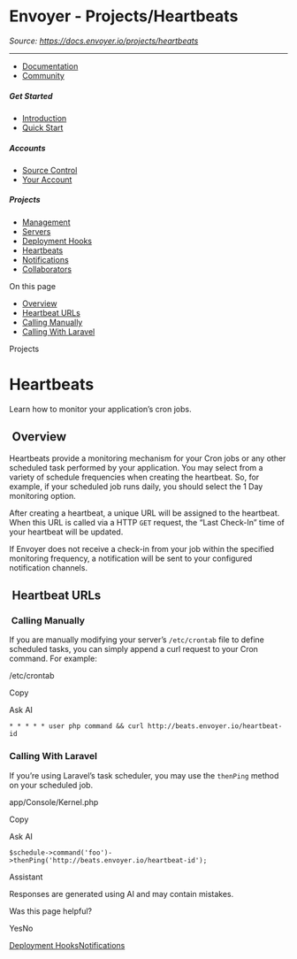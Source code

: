 # Envoyer - Projects/Heartbeats

*Source: https://docs.envoyer.io/projects/heartbeats*

---

- [Documentation](/introduction)
- [Community](https://discord.com/invite/laravel)

##### Get Started

- [Introduction](/introduction)
- [Quick Start](/quick-start)

##### Accounts

- [Source Control](/accounts/source-control)
- [Your Account](/accounts/your-account)

##### Projects

- [Management](/projects/management)
- [Servers](/projects/servers)
- [Deployment Hooks](/projects/deployment-hooks)
- [Heartbeats](/projects/heartbeats)
- [Notifications](/projects/notifications)
- [Collaborators](/projects/collaborators)

On this page

- [Overview](#overview)
- [Heartbeat URLs](#heartbeat-urls)
- [Calling Manually](#calling-manually)
- [Calling With Laravel](#calling-with-laravel)

Projects

# Heartbeats

Learn how to monitor your application’s cron jobs.

## [​](#overview) Overview

Heartbeats provide a monitoring mechanism for your Cron jobs or any other scheduled task performed by your application. You may select from a variety of schedule frequencies when creating the heartbeat. So, for example, if your scheduled job runs daily, you should select the 1 Day monitoring option.

After creating a heartbeat, a unique URL will be assigned to the heartbeat. When this URL is called via a HTTP `GET` request, the “Last Check-In” time of your heartbeat will be updated.

If Envoyer does not receive a check-in from your job within the specified monitoring frequency, a notification will be sent to your configured notification channels.

## [​](#heartbeat-urls) Heartbeat URLs

### [​](#calling-manually) Calling Manually

If you are manually modifying your server’s `/etc/crontab` file to define scheduled tasks, you can simply append a curl request to your Cron command. For example:

/etc/crontab

Copy

Ask AI

```
* * * * * user php command && curl http://beats.envoyer.io/heartbeat-id

```

### [​](#calling-with-laravel) Calling With Laravel

If you’re using Laravel’s task scheduler, you may use the `thenPing` method on your scheduled job.

app/Console/Kernel.php

Copy

Ask AI

```
$schedule->command('foo')->thenPing('http://beats.envoyer.io/heartbeat-id');

```

Assistant

Responses are generated using AI and may contain mistakes.

Was this page helpful?

YesNo

[Deployment Hooks](/projects/deployment-hooks)[Notifications](/projects/notifications)